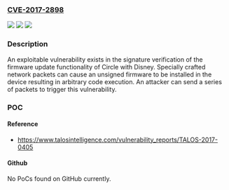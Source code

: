 ### [CVE-2017-2898](https://cve.mitre.org/cgi-bin/cvename.cgi?name=CVE-2017-2898)
![](https://img.shields.io/static/v1?label=Product&message=Circle&color=blue)
![](https://img.shields.io/static/v1?label=Version&message=firmware%202.0.1%20&color=brightgreen)
![](https://img.shields.io/static/v1?label=Vulnerability&message=arbitrary%20code%20execution&color=brightgreen)

### Description

An exploitable vulnerability exists in the signature verification of the firmware update functionality of Circle with Disney. Specially crafted network packets can cause an unsigned firmware to be installed in the device resulting in arbitrary code execution. An attacker can send a series of packets to trigger this vulnerability.

### POC

#### Reference
- https://www.talosintelligence.com/vulnerability_reports/TALOS-2017-0405

#### Github
No PoCs found on GitHub currently.

